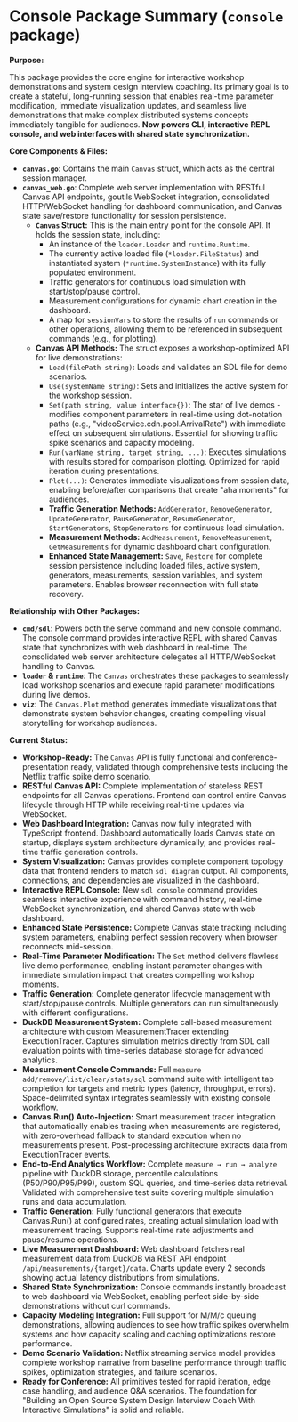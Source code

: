 # Console Package Summary (`console` package)

**Purpose:**

This package provides the core engine for interactive workshop demonstrations and system design interview coaching. Its primary goal is to create a stateful, long-running session that enables real-time parameter modification, immediate visualization updates, and seamless live demonstrations that make complex distributed systems concepts immediately tangible for audiences. **Now powers CLI, interactive REPL console, and web interfaces with shared state synchronization.**

**Core Components & Files:**

*   **`canvas.go`**: Contains the main `Canvas` struct, which acts as the central session manager.
*   **`canvas_web.go`**: Complete web server implementation with RESTful Canvas API endpoints, goutils WebSocket integration, consolidated HTTP/WebSocket handling for dashboard communication, and Canvas state save/restore functionality for session persistence.
    *   **`Canvas` Struct:** This is the main entry point for the console API. It holds the session state, including:
        *   An instance of the `loader.Loader` and `runtime.Runtime`.
        *   The currently active loaded file (`*loader.FileStatus`) and instantiated system (`*runtime.SystemInstance`) with its fully populated environment.
        *   Traffic generators for continuous load simulation with start/stop/pause control.
        *   Measurement configurations for dynamic chart creation in the dashboard.
        *   A map for `sessionVars` to store the results of `run` commands or other operations, allowing them to be referenced in subsequent commands (e.g., for plotting).
    *   **Canvas API Methods:** The struct exposes a workshop-optimized API for live demonstrations:
        *   `Load(filePath string)`: Loads and validates an SDL file for demo scenarios.
        *   `Use(systemName string)`: Sets and initializes the active system for the workshop session.
        *   `Set(path string, value interface{})`: The star of live demos - modifies component parameters in real-time using dot-notation paths (e.g., "videoService.cdn.pool.ArrivalRate") with immediate effect on subsequent simulations. Essential for showing traffic spike scenarios and capacity modeling.
        *   `Run(varName string, target string, ...)`: Executes simulations with results stored for comparison plotting. Optimized for rapid iteration during presentations.
        *   `Plot(...)`: Generates immediate visualizations from session data, enabling before/after comparisons that create "aha moments" for audiences.
        *   **Traffic Generation Methods:** `AddGenerator`, `RemoveGenerator`, `UpdateGenerator`, `PauseGenerator`, `ResumeGenerator`, `StartGenerators`, `StopGenerators` for continuous load simulation.
        *   **Measurement Methods:** `AddMeasurement`, `RemoveMeasurement`, `GetMeasurements` for dynamic dashboard chart configuration.
        *   **Enhanced State Management:** `Save`, `Restore` for complete session persistence including loaded files, active system, generators, measurements, session variables, and system parameters. Enables browser reconnection with full state recovery.

**Relationship with Other Packages:**

*   **`cmd/sdl`**: Powers both the serve command and new console command. The console command provides interactive REPL with shared Canvas state that synchronizes with web dashboard in real-time. The consolidated web server architecture delegates all HTTP/WebSocket handling to Canvas.
*   **`loader` & `runtime`**: The `Canvas` orchestrates these packages to seamlessly load workshop scenarios and execute rapid parameter modifications during live demos.
*   **`viz`**: The `Canvas.Plot` method generates immediate visualizations that demonstrate system behavior changes, creating compelling visual storytelling for workshop audiences.

**Current Status:**

*   **Workshop-Ready:** The `Canvas` API is fully functional and conference-presentation ready, validated through comprehensive tests including the Netflix traffic spike demo scenario.
*   **RESTful Canvas API:** Complete implementation of stateless REST endpoints for all Canvas operations. Frontend can control entire Canvas lifecycle through HTTP while receiving real-time updates via WebSocket.
*   **Web Dashboard Integration:** Canvas now fully integrated with TypeScript frontend. Dashboard automatically loads Canvas state on startup, displays system architecture dynamically, and provides real-time traffic generation controls.
*   **System Visualization:** Canvas provides complete component topology data that frontend renders to match `sdl diagram` output. All components, connections, and dependencies are visualized in the dashboard.
*   **Interactive REPL Console:** New `sdl console` command provides seamless interactive experience with command history, real-time WebSocket synchronization, and shared Canvas state with web dashboard.
*   **Enhanced State Persistence:** Complete Canvas state tracking including system parameters, enabling perfect session recovery when browser reconnects mid-session.
*   **Real-Time Parameter Modification:** The `Set` method delivers flawless live demo performance, enabling instant parameter changes with immediate simulation impact that creates compelling workshop moments.
*   **Traffic Generation:** Complete generator lifecycle management with start/stop/pause controls. Multiple generators can run simultaneously with different configurations.
*   **DuckDB Measurement System:** Complete call-based measurement architecture with custom MeasurementTracer extending ExecutionTracer. Captures simulation metrics directly from SDL call evaluation points with time-series database storage for advanced analytics.
*   **Measurement Console Commands:** Full `measure add/remove/list/clear/stats/sql` command suite with intelligent tab completion for targets and metric types (latency, throughput, errors). Space-delimited syntax integrates seamlessly with existing console workflow.
*   **Canvas.Run() Auto-Injection:** Smart measurement tracer integration that automatically enables tracing when measurements are registered, with zero-overhead fallback to standard execution when no measurements present. Post-processing architecture extracts data from ExecutionTracer events.
*   **End-to-End Analytics Workflow:** Complete `measure → run → analyze` pipeline with DuckDB storage, percentile calculations (P50/P90/P95/P99), custom SQL queries, and time-series data retrieval. Validated with comprehensive test suite covering multiple simulation runs and data accumulation.
*   **Traffic Generation:** Fully functional generators that execute Canvas.Run() at configured rates, creating actual simulation load with measurement tracing. Supports real-time rate adjustments and pause/resume operations.
*   **Live Measurement Dashboard:** Web dashboard fetches real measurement data from DuckDB via REST API endpoint `/api/measurements/{target}/data`. Charts update every 2 seconds showing actual latency distributions from simulations.
*   **Shared State Synchronization:** Console commands instantly broadcast to web dashboard via WebSocket, enabling perfect side-by-side demonstrations without curl commands.
*   **Capacity Modeling Integration:** Full support for M/M/c queuing demonstrations, allowing audiences to see how traffic spikes overwhelm systems and how capacity scaling and caching optimizations restore performance.
*   **Demo Scenario Validation:** Netflix streaming service model provides complete workshop narrative from baseline performance through traffic spikes, optimization strategies, and failure scenarios.
*   **Ready for Conference:** All primitives tested for rapid iteration, edge case handling, and audience Q&A scenarios. The foundation for "Building an Open Source System Design Interview Coach With Interactive Simulations" is solid and reliable.
